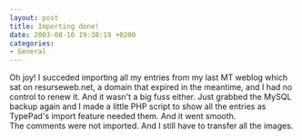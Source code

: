 ```yaml
---
layout: post
title: Importing done!
date: 2003-08-16 19:38:19 +0200
categories:
- General
---
```

<p>Oh joy! I succeded importing all my entries from my last MT weblog which sat on resurseweb.net, a domain that expired in the meantime, and I had no control to renew it. And it wasn't a big fuss either. Just grabbed the MySQL backup again and I made a little PHP script to show all the entries as TypePad's import feature needed them. And it went smooth.<br />
The comments were not imported. And I still have to transfer all the images.</p>
